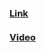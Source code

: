 ### [Link](https://casstethquiz.vercel.app/api)

### [Video](https://github.com/Aithusa2/castethquiz/raw/main/12506.mp4)

